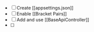 - [ ] Create [[appsettings.json]]
- [ ] Enable [[Bracket Pairs]]
- [ ] Add and use [[BaseApiController]]
- [ ] 